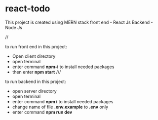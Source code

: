 ﻿# react-todo

This project is created using MERN stack 
front end - React Js
Backend - Node Js

//

to run front end in this project:
 - Open client directory
 - open terminal
 - enter command **npm-i** to install needed packages
 - then enter **npm start**
///

to run backend in this project:
 - open server directory
 - open terminal
 - enter command **npm i** to install needed packages
 - change name of file **.env.example** to **.env** only
 - enter command **npm run dev**
